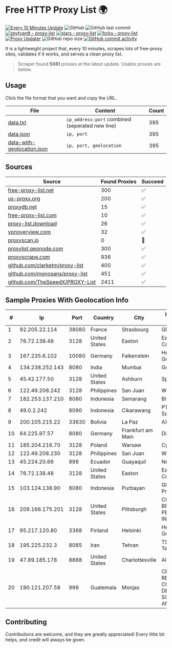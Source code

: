 
# Free HTTP Proxy List 🌍

[![Every 10 Minutes Update](https://github.com/mertguvencli/http-proxy-list/actions/workflows/main.yml/badge.svg?branch=main)](https://github.com/mertguvencli/http-proxy-list/actions/workflows/main.yml)
![GitHub](https://img.shields.io/github/license/mertguvencli/http-proxy-list)
![GitHub last commit](https://img.shields.io/github/last-commit/mertguvencli/http-proxy-list)
[![zevtyardt - proxy-list](https://img.shields.io/static/v1?label=zevtyardt&message=proxy-list&color=blue&logo=github)](https://github.com/zevtyardt/proxy-list "Go to GitHub repo")
[![stars - proxy-list](https://img.shields.io/github/stars/zevtyardt/proxy-list?style=social)](https://github.com/zevtyardt/proxy-list)
[![forks - proxy-list](https://img.shields.io/github/forks/zevtyardt/proxy-list?style=social)](https://github.com/zevtyardt/proxy-list)
[![Proxy Updater](https://github.com/zevtyardt/proxy-list/workflows/Proxy%20Updater/badge.svg)](https://github.com/zevtyardt/proxy-list/actions?query=workflow:"Proxy+Updater")
![GitHub repo size](https://img.shields.io/github/repo-size/zevtyardt/proxy-list)
[![GitHub commit activity](https://img.shields.io/github/commit-activity/m/zevtyardt/proxy-list?logo=commits)](https://github.com/zevtyardt/proxy-list/commits/main)

It is a lightweight project that, every 10 minutes, scrapes lots of free-proxy sites, validates if it works, and serves a clean proxy list.

> Scraper found **5081** proxies at the latest update. Usable proxies are below.

## Usage

Click the file format that you want and copy the URL.

|File|Content|Count|
|----|-------|-----|
|[data.txt](https://raw.githubusercontent.com/mertguvencli/http-proxy-list/main/proxy-list/data.txt)|`ip_address:port` combined (seperated new line)|395|
|[data.json](https://raw.githubusercontent.com/mertguvencli/http-proxy-list/main/proxy-list/data.json)|`ip, port`|395|
|[data-with-geolocation.json](https://raw.githubusercontent.com/mertguvencli/http-proxy-list/main/proxy-list/data-with-geolocation.json)|`ip, port, geolocation`|395|

## Sources

|Source|Found Proxies|Succeed|
|------|-------------|-------|
|[free-proxy-list.net](https://free-proxy-list.net)|300|✅|
|[us-proxy.org](https://www.us-proxy.org)|200|✅|
|[proxydb.net](http://proxydb.net)|15|✅|
|[free-proxy-list.com](https://free-proxy-list.com/?page=&port=&type%5B%5D=http&type%5B%5D=https&up_time=0&search=Search)|10|✅|
|[proxy-list.download](https://www.proxy-list.download/HTTP)|26|✅|
|[vpnoverview.com](https://vpnoverview.com/privacy/anonymous-browsing/free-proxy-servers)|32|✅|
|[proxyscan.io](https://www.proxyscan.io)|0|🚫|
|[proxylist.geonode.com](https://proxylist.geonode.com/api/proxy-list?limit=300&page=1&sort_by=lastChecked&sort_type=desc&protocols=http,https)|300|✅|
|[proxyscrape.com](https://api.proxyscrape.com/v2/?request=displayproxies&protocol=http&timeout=10000&country=all&ssl=all&anonymity=all)|936|✅|
|[github.com/clarketm/proxy-list](https://raw.githubusercontent.com/clarketm/proxy-list/master/proxy-list-raw.txt)|400|✅|
|[github.com/monosans/proxy-list](https://raw.githubusercontent.com/monosans/proxy-list/main/proxies/http.txt)|451|✅|
|[github.com/TheSpeedX/PROXY-List](https://raw.githubusercontent.com/TheSpeedX/PROXY-List/master/http.txt)|2411|✅|


## Sample Proxies With Geolocation Info

|#|Ip|Port|Country|City|Internet Service Provider|
|-|--|----|-------|----|-------------------------|
|1|92.205.22.114|38080|France|Strasbourg|GD MASS Network|
|2|76.72.138.48|3128|United States|Easton|Easton Utilities Commission|
|3|167.235.6.102|10080|Germany|Falkenstein|Hetzner Online GmbH|
|4|134.238.252.143|8080|India|Mumbai|Google LLC|
|5|45.42.177.50|3128|United States|Ashburn|Sprint|
|6|122.49.208.242|3128|Philippines|San Juan|WifiCity, Inc|
|7|182.253.137.210|8080|Indonesia|Semarang|BIZNET|
|8|49.0.2.242|8090|Indonesia|Cikarawang|PT Usaha Adi Sanggoro|
|9|200.105.215.22|33630|Bolivia|La Paz|AXS Bolivia S. A.|
|10|64.225.97.57|8080|Germany|Frankfurt am Main|DigitalOcean, LLC|
|11|185.204.216.70|3128|Poland|Warsaw|Cyber_Folks S.A.|
|12|122.49.208.230|3128|Philippines|San Juan|WifiCity, Inc|
|13|45.224.20.66|999|Ecuador|Guayaquil|Nedetel S.A.|
|14|76.72.138.48|3128|United States|Easton|Easton Utilities Commission|
|15|103.124.138.90|8080|Indonesia|Purbayan|Global Media Data Prima|
|16|209.166.175.201|3128|United States|Pittsburgh|CONTINENTAL BROADBAND PENNSYLVANIA, INC.|
|17|95.217.120.80|3368|Finland|Helsinki|Hetzner Online GmbH|
|18|195.225.232.3|8085|Iran|Tehran|TS Information Technology Limited|
|19|47.89.185.178|8888|United States|Charlottesville|Alibaba.com LLC|
|20|190.121.207.58|999|Guatemala|Monjas|CENTRAL DE REDES Y COMUNICACIONES DE GUATEMALA, SOCIEDAD ANONIMA|



## Contributing

Contributions are welcome, and they are greatly appreciated! Every
little bit helps, and credit will always be given.

